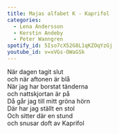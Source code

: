 ```yaml
---
title: Majas alfabet K - Kaprifol
categories:
  - Lena Andersson
  - Kerstin Andeby
  - Peter Wanngren
spotify_id: 5Iso7cX52G8L1qKZOqYzGj
youtube_id: v=xVGs-OWaGSk
---
```

När dagen tagit slut\
och när aftonen är blå\
När jag har borstat tänderna\
och nattskjortan är på\
Då går jag till mitt gröna hörn\
Där har jag ställt en stol\
Och sitter där en stund\
och snusar doft av Kaprifol
